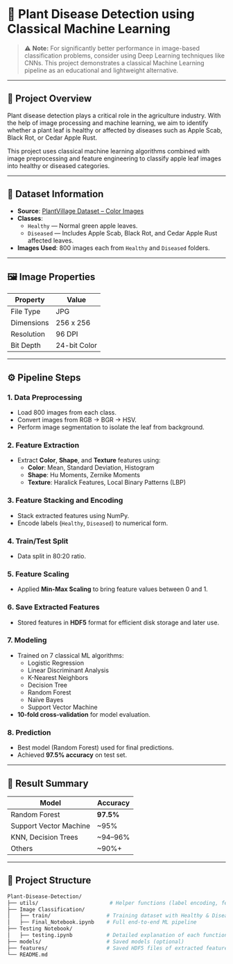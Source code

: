 # 🌿 Plant Disease Detection using Classical Machine Learning

> ⚠️ **Note:** For significantly better performance in image-based classification problems, consider using Deep Learning techniques like CNNs. This project demonstrates a classical Machine Learning pipeline as an educational and lightweight alternative.

---

## 📌 Project Overview

Plant disease detection plays a critical role in the agriculture industry. With the help of image processing and machine learning, we aim to identify whether a plant leaf is healthy or affected by diseases such as Apple Scab, Black Rot, or Cedar Apple Rust.

This project uses classical machine learning algorithms combined with image preprocessing and feature engineering to classify apple leaf images into healthy or diseased categories.

---

## 🧾 Dataset Information

- **Source**: [PlantVillage Dataset – Color Images](https://github.com/spMohanty/PlantVillage-Dataset/tree/master/raw/color)
- **Classes**: 
  - `Healthy` — Normal green apple leaves.
  - `Diseased` — Includes Apple Scab, Black Rot, and Cedar Apple Rust affected leaves.
- **Images Used**: 800 images each from `Healthy` and `Diseased` folders.

---

## 🖼️ Image Properties

| Property                   | Value         |
|---------------------------|---------------|
| File Type                 | JPG           |
| Dimensions                | 256 x 256     |
| Resolution                | 96 DPI        |
| Bit Depth                 | 24-bit Color  |

---

## ⚙️ Pipeline Steps

### 1. **Data Preprocessing**
- Load 800 images from each class.
- Convert images from RGB → BGR → HSV.
- Perform image segmentation to isolate the leaf from background.

### 2. **Feature Extraction**
- Extract **Color**, **Shape**, and **Texture** features using:
  - **Color**: Mean, Standard Deviation, Histogram
  - **Shape**: Hu Moments, Zernike Moments
  - **Texture**: Haralick Features, Local Binary Patterns (LBP)

### 3. **Feature Stacking and Encoding**
- Stack extracted features using NumPy.
- Encode labels (`Healthy`, `Diseased`) to numerical form.

### 4. **Train/Test Split**
- Data split in 80:20 ratio.

### 5. **Feature Scaling**
- Applied **Min-Max Scaling** to bring feature values between 0 and 1.

### 6. **Save Extracted Features**
- Stored features in **HDF5** format for efficient disk storage and later use.

### 7. **Modeling**
- Trained on 7 classical ML algorithms:
  - Logistic Regression
  - Linear Discriminant Analysis
  - K-Nearest Neighbors
  - Decision Tree
  - Random Forest
  - Naïve Bayes
  - Support Vector Machine
- **10-fold cross-validation** for model evaluation.

### 8. **Prediction**
- Best model (Random Forest) used for final predictions.
- Achieved **97.5% accuracy** on test set.

---

## 🧠 Result Summary

| Model               | Accuracy |
|--------------------|----------|
| Random Forest       | **97.5%** |
| Support Vector Machine | ~95% |
| KNN, Decision Trees | ~94–96% |
| Others              | ~90%+ |

---

## 📁 Project Structure

```bash
Plant-Disease-Detection/
├── utils/                       # Helper functions (label encoding, feature extraction)
├── Image Classification/
│   ├── train/                  # Training dataset with Healthy & Diseased folders
│   ├── Final_Notebook.ipynb    # Full end-to-end ML pipeline
├── Testing Notebook/
│   ├── testing.ipynb           # Detailed explanation of each function & test cases
├── models/                     # Saved models (optional)
├── features/                   # Saved HDF5 files of extracted features
└── README.md
